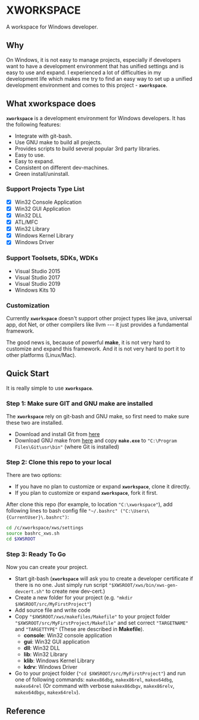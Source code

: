 # **XWORKSPACE** #
A workspace for Windows developer.

## Why ##

On Windows, it is not easy to manage projects, especially if developers want to have a development environment that has unified settings and is easy to use and expand. I experienced a lot of difficulties in my development life which makes me try to find an easy way to set up a unified development environment and comes to this project - **`xworkspace`**.

## What xworkspace does ##

**`xworkspace`** is a development environment for Windows developers. It has the following features:

- Integrate with git-bash.
- Use GNU make to build all projects.
- Provides scripts to build several popular 3rd party libraries.
- Easy to use.
- Easy to expand.
- Consistent on different dev-machines.
- Green install/uninstall.

### Support Projects Type List ###

- [x] Win32 Console Application
- [x] Win32 GUI Application
- [x] Win32 DLL
- [x] ATL/MFC
- [x] Win32 Library
- [x] Windows Kernel Library
- [x] Windows Driver

### Support Toolsets, SDKs, WDKs ###

- Visual Studio 2015
- Visual Studio 2017
- Visual Studio 2019
- Windows Kits 10

### Customization ###

Currently **`xworkspace`** doesn't support other project types like java, universal app, dot Net, or other compilers like llvm --- it just provides a fundamental framework. 

The good news is, because of powerful **make**, it is not very hard to customize and expand this framework. And it is not very hard to port it to other platforms (Linux/Mac).

## Quick Start ##

It is really simple to use **`xworkspace`**.

### Step 1: Make sure GIT and GNU make are installed ###

The **`xworkspace`** rely on git-bash and GNU make, so first need to make sure these two are installed.

- Download and install Git from [here](https://git-scm.com/download)
- Download GNU make from [here](http://ftp.gnu.org/gnu/make/) and copy **`make.exe`** to `"C:\Program Files\Git\usr\bin"` (where Git is installed)

### Step 2: Clone this repo to your local ###

There are two options:

- If you have no plan to customize or expand **`xworkspace`**, clone it directly.
- If you plan to customize or expand **`xworkspace`**, fork it first.

After clone this repo (for example, to location `"C:\xworkspace"`), add following lines to bash config file `"~/.bashrc" ("C:\Users\{CurrentUser}\.bashrc")`:

```bash
cd /c/xworkspace/xws/settings
source bashrc_xws.sh
cd $XWSROOT
```

### Step 3: Ready To Go ###

Now you can create your project.

- Start git-bash (**`xworkspace`** will ask you to create a developer certificate if there is no one. Just simply run script `"$XWSROOT/xws/bin/xws-gen-devcert.sh"` to create new dev-cert.)
- Create a new folder for your project (e.g. `"mkdir $XWSROOT/src/MyFirstProject"`)
- Add source file and write code
- Copy `"$XWSROOT/xws/makefiles/Makefile"` to your project folder `"$XWSROOT/src/MyFirstProject/Makefile"` and set correct `"TARGETNAME"` and `"TARGETTYPE"` (These are described in **Makefile**).
    - **console**: Win32 console application
    - **gui**: Win32 GUI application
    - **dll**: Win32 DLL
    - **lib**: Win32 Library
    - **klib**: Windows Kernel Library
    - **kdrv**: Windows Driver
- Go to your project folder (`"cd $XWSROOT/src/MyFirstProject"`) and run one of following commands: `makex86dbg`, `makex86rel`, `makex64dbg`, `makex64rel` (Or command with verbose `makex86dbgv`, `makex86relv`, `makex64dbgv`, `makex64relv`).

## Reference ##

